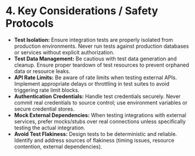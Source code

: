 # 4. Key Considerations / Safety Protocols

*   **Test Isolation:** Ensure integration tests are properly isolated from production environments. Never run tests against production databases or services without explicit authorization.
*   **Test Data Management:** Be cautious with test data generation and cleanup. Ensure proper teardown of test resources to prevent orphaned data or resource leaks.
*   **API Rate Limits:** Be aware of rate limits when testing external APIs. Implement appropriate delays or throttling in test suites to avoid triggering rate limit blocks.
*   **Authentication Credentials:** Handle test credentials securely. Never commit real credentials to source control; use environment variables or secure credential stores.
*   **Mock External Dependencies:** When testing integrations with external services, prefer mocks/stubs over real connections unless specifically testing the actual integration.
*   **Avoid Test Flakiness:** Design tests to be deterministic and reliable. Identify and address sources of flakiness (timing issues, resource contention, external dependencies).